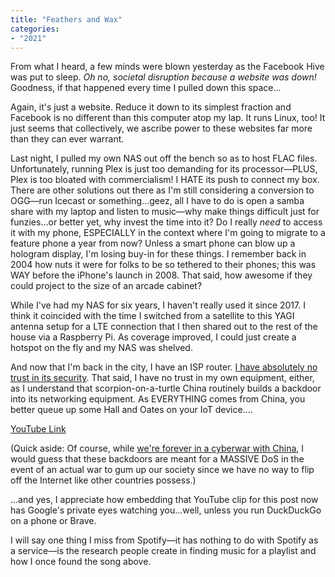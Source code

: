 ```yaml
---
title: "Feathers and Wax"
categories:
- "2021"
---
```


From what I heard, a few minds were blown yesterday as the Facebook Hive was put to sleep.  *Oh no, societal disruption because a website was down!*  Goodness, if that happened every time I pulled down this space...

Again, it's just a website.  Reduce it down to its simplest fraction and Facebook is no different than this computer atop my lap.  It runs Linux, too!  It just seems that collectively, we ascribe  power to these websites far more than they can ever warrant.

Last night, I pulled my own NAS out off the bench so as to host FLAC files.  Unfortunately, running Plex is just too demanding for its processor—PLUS, Plex is too bloated with commercialism!  I HATE its push to connect my box.  There are other solutions out there as I'm still considering a conversion to OGG—run Icecast or something...geez, all I have to do is open a samba share with my laptop and listen to music—why make things difficult just for funzies...or better yet, why invest the time into it?  Do I really *need* to access it with my phone, ESPECIALLY in the context where I'm going to migrate to a feature phone a year from now?  Unless a smart phone can blow up a hologram display, I'm losing buy-in for these things.  I remember back in 2004 how nuts it were for folks to be so tethered to their phones; this was WAY before the iPhone's launch in 2008.  That said, how awesome if they could project to the size of an arcade cabinet?

While I've had my NAS for six years, I haven't really used it since 2017.  I think it coincided with the time I switched from a satellite to this YAGI antenna setup for a LTE connection that I then shared out to the rest of the house via a Raspberry Pi.  As coverage improved, I could just create a hotspot on the fly and my NAS was shelved.

And now that I'm back in the city, I have an ISP router. [I have absolutely no trust in its security](https://www.tomsguide.com/us/home-router-security,news-19245.html).  That said, I have no trust in my own equipment, either, as I understand that scorpion-on-a-turtle China routinely builds a backdoor into its networking equipment.  As EVERYTHING comes from China, you better queue up some Hall and Oates on your IoT device....

[YouTube Link](https://www.youtube.com/watch?v=0aQKmbtp6Pc)

(Quick aside: Of course, while [we're forever in a cyberwar with China](https://www.theguardian.com/world/2021/sep/23/experts-china-low-level-cyber-war-severe-threat), I would guess that these backdoors are meant for a MASSIVE DoS in the event of an actual war to gum up our society since we have no way to flip off the Internet like other countries possess.)

...and yes, I appreciate how embedding that YouTube clip for this post now has Google's private eyes watching you...well, unless you run DuckDuckGo on a phone or Brave.

I will say one thing I miss from Spotify—it has nothing to do with Spotify as a service—is the research people create in finding music for a playlist and how I once found the song above.
